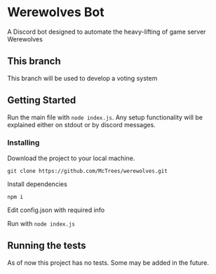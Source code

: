 # Werewolves Bot

A Discord bot designed to automate the heavy-lifting of game server Werewolves

## This branch
This branch will be used to develop a voting system

## Getting Started

Run the main file with `node index.js`. Any setup functionality will be explained either on stdout or by discord messages.


### Installing

Download the project to your local machine.

```
git clone https://github.com/McTrees/werewolves.git
```

Install dependencies

```
npm i
```

Edit config.json with required info

Run with `node index.js`

## Running the tests

As of now this project has no tests. Some may be added in the future.
